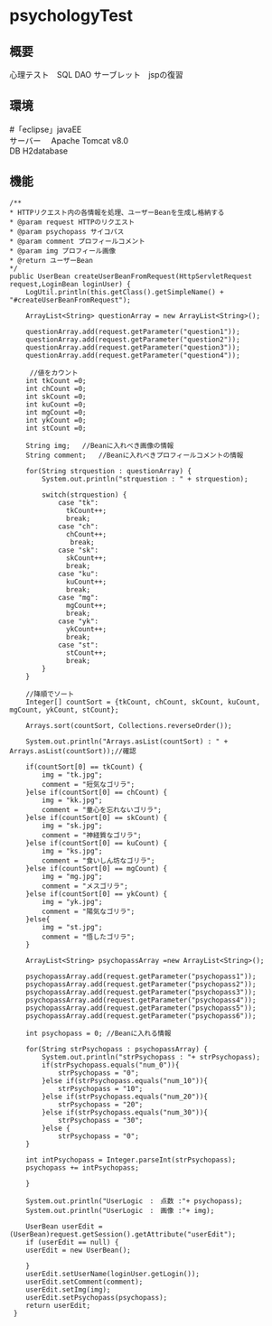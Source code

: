 # psychologyTest
## 概要<br>
心理テスト　SQL DAO サーブレット　jspの復習

## 環境<br>
#「eclipse」javaEE<br>
サーバー　 Apache Tomcat v8.0<br>
DB H2database<br>

## 機能<br>


	/**
	* HTTPリクエスト内の各情報を処理、ユーザーBeanを生成し格納する
	* @param request HTTPのリクエスト
	* @param psychopass サイコパス
	* @param comment プロフィールコメント
	* @param img プロフィール画像
	* @return ユーザーBean
	*/
	public UserBean createUserBeanFromRequest(HttpServletRequest request,LoginBean loginUser) {
		LogUtil.println(this.getClass().getSimpleName() + "#createUserBeanFromRequest");

		ArrayList<String> questionArray = new ArrayList<String>();

		questionArray.add(request.getParameter("question1"));
		questionArray.add(request.getParameter("question2"));
		questionArray.add(request.getParameter("question3"));
		questionArray.add(request.getParameter("question4"));

		 //値をカウント
		int tkCount =0;
		int chCount =0;
		int skCount =0;
		int kuCount =0;
		int mgCount =0;
		int ykCount =0;
		int stCount =0;

		String img;   //Beanに入れべき画像の情報
		String comment;   //Beanに入れべきプロフィールコメントの情報

		for(String strquestion : questionArray) {
			System.out.println("strquestion : " + strquestion);

			switch(strquestion) {
			    case "tk":
			      tkCount++;
			      break;
			    case "ch":
			      chCount++;
			       break;
			    case "sk":
			      skCount++;
			      break;
			    case "ku":
			      kuCount++;
			      break;
			    case "mg":
			      mgCount++;
			      break;
			    case "yk":
			      ykCount++;
			      break;
			    case "st":
			      stCount++;
			      break;
			}
		}

		//降順でソート
		Integer[] countSort = {tkCount, chCount, skCount, kuCount, mgCount, ykCount, stCount};

		Arrays.sort(countSort, Collections.reverseOrder());

		System.out.println("Arrays.asList(countSort) : " + Arrays.asList(countSort));//確認

		if(countSort[0] == tkCount) {
			img = "tk.jpg";
			comment = "短気なゴリラ";
		}else if(countSort[0] == chCount) {
			img = "kk.jpg";
			comment = "童心を忘れないゴリラ";
		}else if(countSort[0] == skCount) {
			img = "sk.jpg";
			comment = "神経質なゴリラ";
		}else if(countSort[0] == kuCount) {
			img = "ks.jpg";
			comment = "食いしん坊なゴリラ";
		}else if(countSort[0] == mgCount) {
			img = "mg.jpg";
			comment = "メスゴリラ";
		}else if(countSort[0] == ykCount) {
			img = "yk.jpg";
			comment = "陽気なゴリラ";
		}else{
			img = "st.jpg";
			comment = "悟したゴリラ";
		}

		ArrayList<String> psychopassArray =new ArrayList<String>();

		psychopassArray.add(request.getParameter("psychopass1"));
		psychopassArray.add(request.getParameter("psychopass2"));
		psychopassArray.add(request.getParameter("psychopass3"));
		psychopassArray.add(request.getParameter("psychopass4"));
		psychopassArray.add(request.getParameter("psychopass5"));
		psychopassArray.add(request.getParameter("psychopass6"));

		int psychopass = 0; //Beanに入れる情報

		for(String strPsychopass : psychopassArray) {
			System.out.println("strPsychopass : "+ strPsychopass);
			if(strPsychopass.equals("num_0")){
				strPsychopass = "0";
			}else if(strPsychopass.equals("num_10")){
				strPsychopass = "10";
			}else if(strPsychopass.equals("num_20")){
				strPsychopass = "20";
			}else if(strPsychopass.equals("num_30")){
				strPsychopass = "30";
			}else {
				strPsychopass = "0";
		}

		int intPsychopass = Integer.parseInt(strPsychopass);
		psychopass += intPsychopass;

		}

		System.out.println("UserLogic　:　点数 :"+ psychopass);
		System.out.println("UserLogic　:　画像 :"+ img);

		UserBean userEdit = (UserBean)request.getSession().getAttribute("userEdit");
		if (userEdit == null) {
		userEdit = new UserBean();

		}
		userEdit.setUserName(loginUser.getLogin());
		userEdit.setComment(comment);
		userEdit.setImg(img);
		userEdit.setPsychopass(psychopass);
		return userEdit;
	 }

###
###
